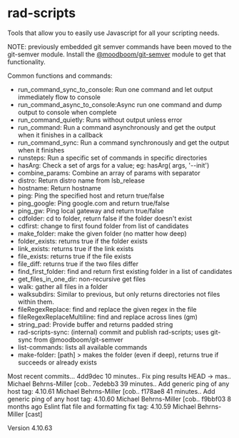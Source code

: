 # rad-scripts
Tools that allow you to easily use Javascript for all your scripting needs.

NOTE: previously embedded git semver commands have been moved to the git-semver module.
Install the [@moodboom/git-semver](https://www.npmjs.com/package/%40moodboom%2Fgit-semver) module to get that functionality.

Common functions and commands:

* run_command_sync_to_console: Run one command and let output immediately flow to console
* run_command_async_to_console:Async run one command and dump output to console when complete
* run_command_quietly:         Runs without output unless error
* run_command:                 Run a command asynchronously and get the output when it finishes in a callback
* run_command_sync:            Run a command synchronously and get the output when it finishes
* runsteps:                    Run a specific set of commands in specific directories
* hasArg:                      Check a set of args for a value; eg: hasArg( args, '--init')
* combine_params:              Combine an array of params with separator
* distro:                      Return distro name from lsb_release
* hostname:                    Return hostname
* ping:                        Ping the specified host and return true/false
* ping_google:                 Ping google.com and return true/false
* ping_gw:                     Ping local gateway and return true/false
* cdfolder:                    cd to folder, return false if the folder doesn't exist
* cdfirst:                     change to first found folder from list of candidates
* make_folder:                 make the given folder (no matter how deep)
* folder_exists:               returns true if the folder exists
* link_exists:                 returns true if the link exists
* file_exists:                 returns true if the file exists
* file_diff:                   returns true if the two files differ
* find_first_folder:           find and return first existing folder in a list of candidates
* get_files_in_one_dir:        non-recursive get files
* walk:                        gather all files in a folder
* walksubdirs:                 Similar to previous, but only returns directories not files within them.
* fileRegexReplace:            find and replace the given regex in the file
* fileRegexReplaceMultiline:   find and replace across lines (gm)
* string_pad:                  Provide buffer and returns padded string
* rad-scripts-sync:            (internal) commit and publish rad-scripts; uses git-sync from @moodboom/git-semver
* list-commands:               lists all available commands
* make-folder:                 [path] > makes the folder (even if deep), returns true if succeeds or already exists


Most recent commits...
  4dd9dec 10 minutes.. Fix ping results                                      HEAD -> mas.. Michael Behrns-Miller [cob..
  7edebb3 39 minutes.. Add generic ping of any host                           tag: 4.10.61 Michael Behrns-Miller [cob..
  f178ae8 41 minutes.. Add generic ping of any host                           tag: 4.10.60 Michael Behrns-Miller [cob..
  f9bbf03 8 months ago Eslint flat file and formatting fix                    tag: 4.10.59 Michael Behrns-Miller [cast]

Version 4.10.63
